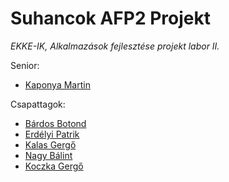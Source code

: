 # Suhancok AFP2 Projekt
*EKKE-IK, Alkalmazások fejlesztése projekt labor II.*

Senior:

- [Kaponya Martin](https://github.com/kmartin001)

Csapattagok:

- [Bárdos Botond](https://github.com/BoteeeB)  
- [Erdélyi Patrik](https://github.com/Patrik1866)
- [Kalas Gergő](https://github.com/TheGerixon)
- [Nagy Bálint](https://github.com/Vash2084)
- [Koczka Gergő](https://github.com/Gergoooo)